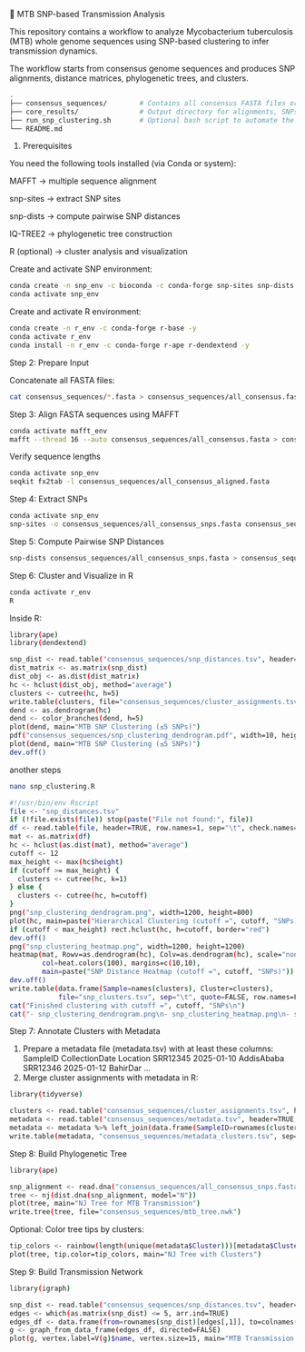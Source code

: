🧬 MTB SNP-based Transmission Analysis

This repository contains a workflow to analyze Mycobacterium tuberculosis (MTB) whole genome sequences using SNP-based clustering to infer transmission dynamics.

The workflow starts from consensus genome sequences and produces SNP alignments, distance matrices, phylogenetic trees, and clusters.
```bash
.
├── consensus_sequences/        # Contains all consensus FASTA files or concatenated all_consensus.fasta
├── core_results/               # Output directory for alignments, SNPs, distances, and trees
├── run_snp_clustering.sh       # Optional bash script to automate the workflow
└── README.md
```

1. Prerequisites

You need the following tools installed (via Conda or system):

MAFFT → multiple sequence alignment

snp-sites → extract SNP sites

snp-dists → compute pairwise SNP distances

IQ-TREE2 → phylogenetic tree construction

R (optional) → cluster analysis and visualization


Create and activate SNP environment:
```bash
conda create -n snp_env -c bioconda -c conda-forge snp-sites snp-dists -y
conda activate snp_env
```
Create and activate R environment:

```bash
conda create -n r_env -c conda-forge r-base -y
conda activate r_env
conda install -n r_env -c conda-forge r-ape r-dendextend -y
```


Step 2: Prepare Input

Concatenate all FASTA files:
```bash
cat consensus_sequences/*.fasta > consensus_sequences/all_consensus.fasta
```
Step 3: Align FASTA sequences using MAFFT
```bash
conda activate mafft_env
mafft --thread 16 --auto consensus_sequences/all_consensus.fasta > consensus_sequences/all_consensus_aligned.fasta

```
Verify sequence lengths
```bash
conda activate snp_env
seqkit fx2tab -l consensus_sequences/all_consensus_aligned.fasta
```

Step 4: Extract SNPs
```bash
conda activate snp_env
snp-sites -o consensus_sequences/all_consensus_snps.fasta consensus_sequences/all_consensus_aligned.fasta
```
Step 5: Compute Pairwise SNP Distances
```bash
snp-dists consensus_sequences/all_consensus_snps.fasta > consensus_sequences/snp_distances.tsv
```
Step 6: Cluster and Visualize in R
```bash
conda activate r_env
R
```

Inside R:
```bash
library(ape)
library(dendextend)

snp_dist <- read.table("consensus_sequences/snp_distances.tsv", header=TRUE, row.names=1, check.names=FALSE, sep="\t")
dist_matrix <- as.matrix(snp_dist)
dist_obj <- as.dist(dist_matrix)
hc <- hclust(dist_obj, method="average")
clusters <- cutree(hc, h=5)
write.table(clusters, file="consensus_sequences/cluster_assignments.tsv", sep="\t", quote=FALSE, col.names=NA)
dend <- as.dendrogram(hc)
dend <- color_branches(dend, h=5)
plot(dend, main="MTB SNP Clustering (≤5 SNPs)")
pdf("consensus_sequences/snp_clustering_dendrogram.pdf", width=10, height=8)
plot(dend, main="MTB SNP Clustering (≤5 SNPs)")
dev.off()
```



another steps
```bash
nano snp_clustering.R
```


```bash
#!/usr/bin/env Rscript
file <- "snp_distances.tsv"
if (!file.exists(file)) stop(paste("File not found:", file))
df <- read.table(file, header=TRUE, row.names=1, sep="\t", check.names=FALSE, comment.char="")
mat <- as.matrix(df)
hc <- hclust(as.dist(mat), method="average")
cutoff <- 12
max_height <- max(hc$height)
if (cutoff >= max_height) {
  clusters <- cutree(hc, k=1)
} else {
  clusters <- cutree(hc, h=cutoff)
}
png("snp_clustering_dendrogram.png", width=1200, height=800)
plot(hc, main=paste("Hierarchical Clustering (cutoff =", cutoff, "SNPs)"), xlab="", sub="")
if (cutoff < max_height) rect.hclust(hc, h=cutoff, border="red")
dev.off()
png("snp_clustering_heatmap.png", width=1200, height=1200)
heatmap(mat, Rowv=as.dendrogram(hc), Colv=as.dendrogram(hc), scale="none",
        col=heat.colors(100), margins=c(10,10),
        main=paste("SNP Distance Heatmap (cutoff =", cutoff, "SNPs)"))
dev.off()
write.table(data.frame(Sample=names(clusters), Cluster=clusters),
            file="snp_clusters.tsv", sep="\t", quote=FALSE, row.names=FALSE)
cat("Finished clustering with cutoff =", cutoff, "SNPs\n")
cat("- snp_clustering_dendrogram.png\n- snp_clustering_heatmap.png\n- snp_clusters.tsv\n")
```


Step 7: Annotate Clusters with Metadata

1. Prepare a metadata file (metadata.tsv) with at least these columns:
SampleID    CollectionDate    Location
SRR12345    2025-01-10        AddisAbaba
SRR12346    2025-01-12        BahirDar
...
2. Merge cluster assignments with metadata in R:
```bash
library(tidyverse)

clusters <- read.table("consensus_sequences/cluster_assignments.tsv", header=FALSE, row.names=1, sep="\t")
metadata <- read.table("consensus_sequences/metadata.tsv", header=TRUE, sep="\t")
metadata <- metadata %>% left_join(data.frame(SampleID=rownames(clusters), Cluster=clusters[,1]), by="SampleID")
write.table(metadata, "consensus_sequences/metadata_clusters.tsv", sep="\t", quote=FALSE, row.names=FALSE)
```

Step 8: Build Phylogenetic Tree
```bash
library(ape)

snp_alignment <- read.dna("consensus_sequences/all_consensus_snps.fasta", format="fasta")
tree <- nj(dist.dna(snp_alignment, model="N"))
plot(tree, main="NJ Tree for MTB Transmission")
write.tree(tree, file="consensus_sequences/mtb_tree.nwk")
```
Optional: Color tree tips by clusters:
```bash
tip_colors <- rainbow(length(unique(metadata$Cluster)))[metadata$Cluster]
plot(tree, tip.color=tip_colors, main="NJ Tree with Clusters")
```
Step 9: Build Transmission Network
```bash
library(igraph)

snp_dist <- read.table("consensus_sequences/snp_distances.tsv", header=TRUE, row.names=1, check.names=FALSE, sep="\t")
edges <- which(as.matrix(snp_dist) <= 5, arr.ind=TRUE)
edges_df <- data.frame(from=rownames(snp_dist)[edges[,1]], to=colnames(snp_dist)[edges[,2]])
g <- graph_from_data_frame(edges_df, directed=FALSE)
plot(g, vertex.label=V(g)$name, vertex.size=15, main="MTB Transmission Network (≤5 SNPs)")
```



